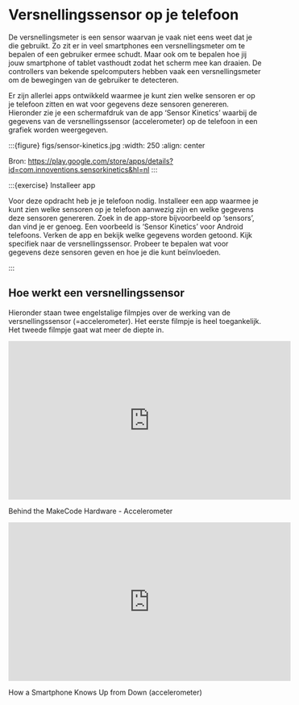 # Versnellingssensor op je telefoon

De versnellingsmeter is een sensor waarvan je vaak niet eens weet dat je die gebruikt. Zo zit er in veel smartphones een versnellingsmeter om te bepalen of een gebruiker ermee schudt. Maar ook om te bepalen hoe jij jouw smartphone of tablet vasthoudt zodat het scherm mee kan draaien. De controllers van bekende spelcomputers hebben vaak een versnellingsmeter om de bewegingen van de gebruiker te detecteren.

Er zijn allerlei apps ontwikkeld waarmee je kunt zien welke sensoren er op je telefoon zitten en wat voor gegevens deze sensoren genereren. Hieronder zie je een schermafdruk van de app ‘Sensor Kinetics’ waarbij de gegevens van de versnellingssensor (accelerometer) op de telefoon in een grafiek worden weergegeven.


:::{figure} figs/sensor-kinetics.jpg
:width: 250
:align: center

Bron: https://play.google.com/store/apps/details?id=com.innoventions.sensorkinetics&hl=nl
:::
 

:::{exercise} Installeer app

Voor deze opdracht heb je je telefoon nodig. Installeer een app waarmee je kunt zien welke sensoren op je telefoon aanwezig zijn en welke gegevens deze sensoren genereren. Zoek in de app-store bijvoorbeeld op ‘sensors’, dan vind je er genoeg. Een voorbeeld is ‘Sensor Kinetics’ voor Android telefoons.
Verken de app en bekijk welke gegevens worden getoond. Kijk specifiek naar de versnellingssensor. Probeer te bepalen wat voor gegevens deze sensoren geven en hoe je die kunt beïnvloeden.

:::

## Hoe werkt een versnellingssensor

Hieronder staan twee engelstalige filmpjes over de werking van de versnellingssensor (=accelerometer). Het eerste filmpje is heel toegankelijk. Het tweede filmpje gaat wat meer de diepte in.

<iframe width="560" height="315" src="https://www.youtube.com/embed/byngcwjO51U" title="YouTube video player" frameborder="0" allow="accelerometer; autoplay; clipboard-write; encrypted-media; gyroscope; picture-in-picture; web-share" allowfullscreen></iframe>

Behind the MakeCode Hardware - Accelerometer


<iframe width="560" height="315" src="https://www.youtube.com/embed/KZVgKu6v808" title="YouTube video player" frameborder="0" allow="accelerometer; autoplay; clipboard-write; encrypted-media; gyroscope; picture-in-picture; web-share" allowfullscreen></iframe>

How a Smartphone Knows Up from Down (accelerometer)